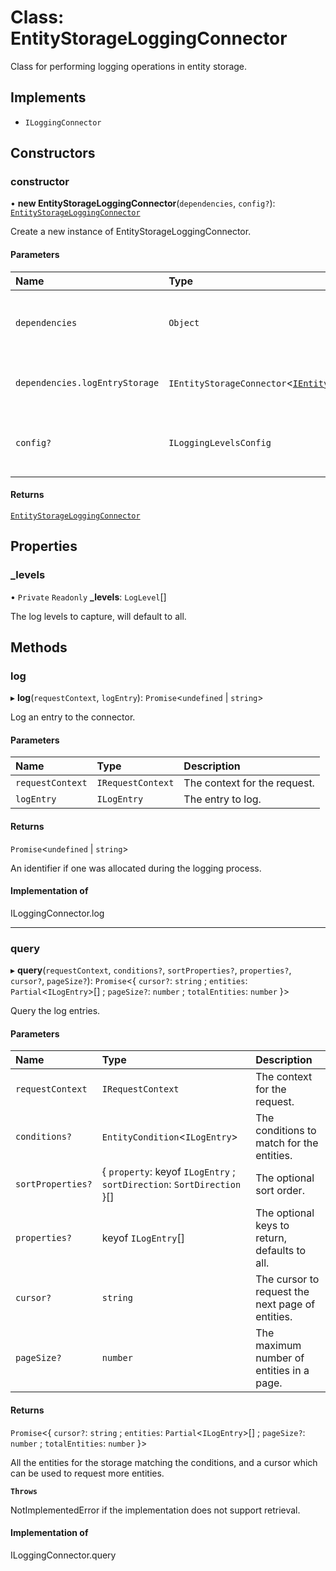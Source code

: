 # Class: EntityStorageLoggingConnector

Class for performing logging operations in entity storage.

## Implements

- `ILoggingConnector`

## Constructors

### constructor

• **new EntityStorageLoggingConnector**(`dependencies`, `config?`): [`EntityStorageLoggingConnector`](EntityStorageLoggingConnector.md)

Create a new instance of EntityStorageLoggingConnector.

#### Parameters

| Name | Type | Description |
| :------ | :------ | :------ |
| `dependencies` | `Object` | The dependencies for the logging connector. |
| `dependencies.logEntryStorage` | `IEntityStorageConnector`\<[`IEntityLogEntry`](../interfaces/IEntityLogEntry.md)\> | The entity storage connector dependency. |
| `config?` | `ILoggingLevelsConfig` | The configuration for the logging connector. |

#### Returns

[`EntityStorageLoggingConnector`](EntityStorageLoggingConnector.md)

## Properties

### \_levels

• `Private` `Readonly` **\_levels**: `LogLevel`[]

The log levels to capture, will default to all.

## Methods

### log

▸ **log**(`requestContext`, `logEntry`): `Promise`\<`undefined` \| `string`\>

Log an entry to the connector.

#### Parameters

| Name | Type | Description |
| :------ | :------ | :------ |
| `requestContext` | `IRequestContext` | The context for the request. |
| `logEntry` | `ILogEntry` | The entry to log. |

#### Returns

`Promise`\<`undefined` \| `string`\>

An identifier if one was allocated during the logging process.

#### Implementation of

ILoggingConnector.log

___

### query

▸ **query**(`requestContext`, `conditions?`, `sortProperties?`, `properties?`, `cursor?`, `pageSize?`): `Promise`\<\{ `cursor?`: `string` ; `entities`: `Partial`\<`ILogEntry`\>[] ; `pageSize?`: `number` ; `totalEntities`: `number`  }\>

Query the log entries.

#### Parameters

| Name | Type | Description |
| :------ | :------ | :------ |
| `requestContext` | `IRequestContext` | The context for the request. |
| `conditions?` | `EntityCondition`\<`ILogEntry`\> | The conditions to match for the entities. |
| `sortProperties?` | \{ `property`: keyof `ILogEntry` ; `sortDirection`: `SortDirection`  }[] | The optional sort order. |
| `properties?` | keyof `ILogEntry`[] | The optional keys to return, defaults to all. |
| `cursor?` | `string` | The cursor to request the next page of entities. |
| `pageSize?` | `number` | The maximum number of entities in a page. |

#### Returns

`Promise`\<\{ `cursor?`: `string` ; `entities`: `Partial`\<`ILogEntry`\>[] ; `pageSize?`: `number` ; `totalEntities`: `number`  }\>

All the entities for the storage matching the conditions,
and a cursor which can be used to request more entities.

**`Throws`**

NotImplementedError if the implementation does not support retrieval.

#### Implementation of

ILoggingConnector.query
